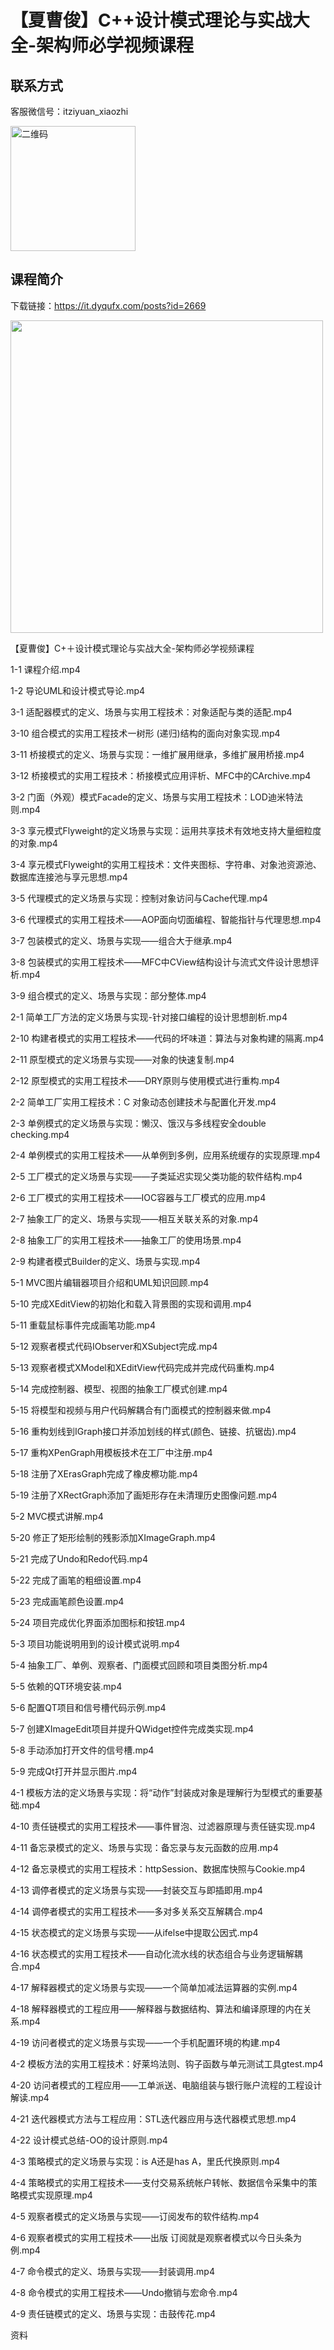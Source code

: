 # 【夏曹俊】C++设计模式理论与实战大全-架构师必学视频课程

## 联系方式

客服微信号：itziyuan_xiaozhi

<img src="https://ziyuanyun.oss-cn-guangzhou.aliyuncs.com/common/20240614073449/666b82192834a.jpg" width="200" height="200" alt="二维码">

## 课程简介

下载链接：https://it.dyqufx.com/posts?id=2669

<img src="https://ziyuanyun.oss-cn-guangzhou.aliyuncs.com/yun/20240515184211/66449183d9152.jpg" width="500" alt="">

  【夏曹俊】C+＋设计模式理论与实战大全-架构师必学视频课程



 1-1 课程介绍.mp4

 1-2 导论UML和设计模式导论.mp4

 3-1 适配器模式的定义、场景与实用工程技术：对象适配与类的适配.mp4

 3-10 组合模式的实用工程技术一树形 (递归)结构的面向对象实现.mp4

 3-11 桥接模式的定义、场景与实现：一维扩展用继承，多维扩展用桥接.mp4

 3-12 桥接模式的实用工程技术：桥接模式应用评析、MFC中的CArchive.mp4

 3-2 门面（外观）模式Facade的定义、场景与实用工程技术：LOD迪米特法则.mp4

 3-3 享元模式Flyweight的定义场景与实现：运用共享技术有效地支持大量细粒度的对象.mp4

 3-4 享元模式Flyweight的实用工程技术：文件夹图标、字符串、对象池资源池、数据库连接池与享元思想.mp4

 3-5 代理模式的定义场景与实现：控制对象访问与Cache代理.mp4

 3-6 代理模式的实用工程技术——AOP面向切面编程、智能指针与代理思想.mp4

 3-7 包装模式的定义、场景与实现——组合大于继承.mp4

 3-8 包装模式的实用工程技术——MFC中CView结构设计与流式文件设计思想评析.mp4

 3-9 组合模式的定义、场景与实现：部分整体.mp4

 2-1 简单工厂方法的定义场景与实现-针对接口编程的设计思想剖析.mp4

 2-10 构建者模式的实用工程技术——代码的坏味道：算法与对象构建的隔离.mp4

 2-11 原型模式的定义场景与实现——对象的快速复制.mp4

 2-12 原型模式的实用工程技术——DRY原则与使用模式进行重构.mp4

 2-2 简单工厂实用工程技术：C 对象动态创建技术与配置化开发.mp4

 2-3 单例模式的定义场景与实现：懒汉、饿汉与多线程安全double checking.mp4

 2-4 单例模式的实用工程技术——从单例到多例，应用系统缓存的实现原理.mp4

 2-5 工厂模式的定义场景与实现——子类延迟实现父类功能的软件结构.mp4

 2-6 工厂模式的实用工程技术——IOC容器与工厂模式的应用.mp4

 2-7 抽象工厂的定义、场景与实现——相互关联关系的对象.mp4

 2-8 抽象工厂的实用工程技术——抽象工厂的使用场景.mp4

 2-9 构建者模式Builder的定义、场景与实现.mp4

 5-1 MVC图片编辑器项目介绍和UML知识回顾.mp4

 5-10 完成XEditView的初始化和载入背景图的实现和调用.mp4

 5-11 重载鼠标事件完成画笔功能.mp4

 5-12 观察者模式代码IObserver和XSubject完成.mp4

 5-13 观察者模式XModel和XEditView代码完成并完成代码重构.mp4

 5-14 完成控制器、模型、视图的抽象工厂模式创建.mp4

 5-15 将模型和视频与用户代码解耦合有门面模式的控制器来做.mp4

 5-16 重构划线到IGraph接口并添加划线的样式(颜色、链接、抗锯齿).mp4

 5-17 重构XPenGraph用模板技术在工厂中注册.mp4

 5-18 注册了XErasGraph完成了橡皮檫功能.mp4

 5-19 注册了XRectGraph添加了画矩形存在未清理历史图像问题.mp4

 5-2 MVC模式讲解.mp4

 5-20 修正了矩形绘制的残影添加XImageGraph.mp4

 5-21 完成了Undo和Redo代码.mp4

 5-22 完成了画笔的粗细设置.mp4

 5-23 完成画笔颜色设置.mp4

 5-24 项目完成优化界面添加图标和按钮.mp4

 5-3 项目功能说明用到的设计模式说明.mp4

 5-4 抽象工厂、单例、观察者、门面模式回顾和项目类图分析.mp4

 5-5 依赖的QT环境安装.mp4

 5-6 配置QT项目和信号槽代码示例.mp4

 5-7 创建XImageEdit项目并提升QWidget控件完成类实现.mp4

 5-8 手动添加打开文件的信号槽.mp4

 5-9 完成Qt打开并显示图片.mp4

 4-1 模板方法的定义场景与实现：将“动作”封装成对象是理解行为型模式的重要基础.mp4

 4-10 责任链模式的实用工程技术——事件冒泡、过滤器原理与责任链实现.mp4

 4-11 备忘录模式的定义、场景与实现：备忘录与友元函数的应用.mp4

 4-12 备忘录模式的实用工程技术：httpSession、数据库快照与Cookie.mp4

 4-13 调停者模式的定义场景与实现——封装交互与即插即用.mp4

 4-14 调停者模式的实用工程技术——多对多关系交互解耦合.mp4

 4-15 状态模式的定义场景与实现——从ifelse中提取公因式.mp4

 4-16 状态模式的实用工程技术——自动化流水线的状态组合与业务逻辑解耦合.mp4

 4-17 解释器模式的定义场景与实现——一个简单加减法运算器的实例.mp4

 4-18 解释器模式的工程应用——解释器与数据结构、算法和编译原理的内在关系.mp4

 4-19 访问者模式的定义场景与实现——一个手机配置环境的构建.mp4

 4-2 模板方法的实用工程技术：好莱坞法则、钩子函数与单元测试工具gtest.mp4

 4-20 访问者模式的工程应用——工单派送、电脑组装与银行账户流程的工程设计解读.mp4

 4-21 迭代器模式方法与工程应用：STL迭代器应用与迭代器模式思想.mp4

 4-22 设计模式总结-OO的设计原则.mp4

 4-3 策略模式的定义场景与实现：is A还是has A，里氏代换原则.mp4

 4-4 策略模式的实用工程技术——支付交易系统帐户转帐、数据信令采集中的策略模式实现原理.mp4

 4-5 观察者模式的定义场景与实现——订阅发布的软件结构.mp4

 4-6 观察者模式的实用工程技术——出版 订阅就是观察者模式以今日头条为例.mp4

 4-7 命令模式的定义、场景与实现——封装调用.mp4

 4-8 命令模式的实用工程技术——Undo撤销与宏命令.mp4

 4-9 责任链模式的定义、场景与实现：击鼓传花.mp4

 资料

  